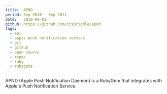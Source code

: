 ```yaml
---
title:  APND
period: Sep 2010 - Sep 2011
date:   2010-09-01
github: https://github.com/itspriddle/apnd
tags:
  - api
  - apple push notification service
  - git
  - github
  - open source
  - rspec
  - ruby
  - rubygems
---
```


APND (Apple Push Notification Daemon) is a RubyGem that integrates with
Apple's Push Notification Service.
